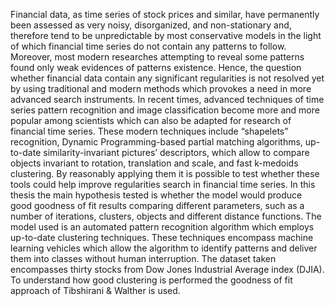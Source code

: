 Financial data, as time series of stock prices and similar, have permanently been assessed as very noisy, disorganized, and non-stationary and, therefore tend to be unpredictable by most conservative models in the light of which financial time series do not contain any patterns to follow. Moreover, most modern researches attempting to reveal some patterns found only weak evidences of patterns existence. Hence, the question whether financial data contain any significant regularities is not resolved yet by using traditional and modern methods which provokes a need in more advanced search instruments. In recent times, advanced techniques of time series pattern recognition and image classification become more and more popular among scientists which can also be adapted for research of financial time series. These modern techniques include “shapelets” recognition, Dynamic Programming-based partial matching algorithms, up-to-date similarity-invariant pictures’ descriptors, which allow to compare objects invariant to rotation, translation and scale, and fast k-medoids clustering. By reasonably applying them it is possible to test whether these tools could help improve regularities search in financial time series.
In this thesis the main hypothesis tested is whether the model would produce good goodness of fit results comparing different parameters, such as a number of iterations, clusters, objects and different distance functions. The model used is an automated pattern recognition algorithm which employs up-to-date clustering techniques. These techniques encompass machine learning vehicles which allow the algorithm to identify patterns and deliver them into classes without human interruption. The dataset taken encompasses thirty stocks from Dow Jones Industrial Average index (DJIA). To understand how good clustering is performed the goodness of fit approach of Tibshirani & Walther is used.
